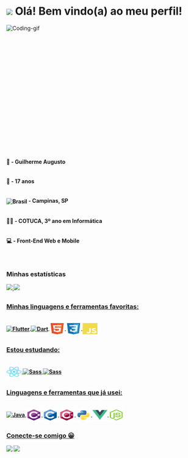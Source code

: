 #  <img src="https://media.giphy.com/media/hvRJCLFzcasrR4ia7z/giphy.gif" width="25px"> Olá! Bem vindo(a) ao meu perfil!


<div style="display: inline_block">
  <img align="left" alt="Coding-gif" src="https://i.pinimg.com/originals/8b/35/fe/8b35fef55fba1a201c9c7a11d3ec3d64.gif" height="350" width="550"><br>
  <div>
    <b>🔷 - Guilherme Augusto <br><br><br>
    📅 - 17 anos <br><br><br>
    <img align="center" alt="Brasil" height="20" width="20" src="https://cdn-icons-png.flaticon.com/512/202/202851.png"> - Campinas, SP <br><br><br>
    👨‍🎓 - COTUCA, 3º ano em Informática <br><br><br>
    💻 - Front-End Web e Mobile <br><br><br>
  </div>
</div>

##

### Minhas estatísticas
<div>
  <a href="https://github.com/GuilhermeAugustoFT">
  <img height="180em" src="https://github-readme-stats.vercel.app/api?username=GuilhermeAugustoFT&show_icons=true&theme=midnight-purple&include_all_commits=true&count_private=true"/>
  <img height="180em" src="https://github-readme-stats.vercel.app/api/top-langs/?username=GuilhermeAugustoFT&layout=compact&langs_count=7&theme=midnight-purple"/>
</div>
  
##
  
### Minhas linguagens e ferramentas favoritas: 
   <div style="display: inline_block"><br>
      <img align="center" alt="Flutter" height="30" width="40" src="https://cdn.jsdelivr.net/gh/devicons/devicon/icons/flutter/flutter-original.svg">
      <img align="center" alt="Dart" height="30" width="40" src="https://cdn.jsdelivr.net/gh/devicons/devicon/icons/dart/dart-original.svg">
      <img align="center" alt="HTML" height="30" width="40" src="https://raw.githubusercontent.com/devicons/devicon/master/icons/html5/html5-original.svg">
      <img align="center" alt="CSS" height="30" width="40" src="https://raw.githubusercontent.com/devicons/devicon/master/icons/css3/css3-original.svg">
      <img align="center" alt="Js" height="30" width="40" src="https://raw.githubusercontent.com/devicons/devicon/master/icons/javascript/javascript-plain.svg">
   </div>
  
##
  
### Estou estudando: 
  <div style="display: inline_block"><br>
     <img align="center" alt="React" height="30" width="40" src="https://raw.githubusercontent.com/devicons/devicon/master/icons/react/react-original.svg">
     <img align="center" alt="Sass" height="30" width="40" src="https://cdn.jsdelivr.net/gh/devicons/devicon/icons/sass/sass-original.svg" />
     <img align="center" alt="Sass" height="30" width="40" src="https://cdn.jsdelivr.net/gh/devicons/devicon/icons/typescript/typescript-original.svg" />
  </div>
  
##
  
### Linguagens e ferramentas que já usei: 
  <div style="display: inline_block"><br>
    <img align="center" alt="Java" height="30" width="40" src="https://cdn.jsdelivr.net/gh/devicons/devicon/icons/java/java-original-wordmark.svg">
    <img align="center" alt="Csharp" height="30" width="40" src="https://raw.githubusercontent.com/devicons/devicon/master/icons/csharp/csharp-original.svg">
    <img align="center" alt="C" height="30" width="40" src="https://raw.githubusercontent.com/devicons/devicon/master/icons/c/c-original.svg">
    <img align="center" alt="C++" height="30" width="40" src="https://raw.githubusercontent.com/devicons/devicon/master/icons/cplusplus/cplusplus-original.svg">
    <img align="center" alt="Python" height="30" width="40" src="https://raw.githubusercontent.com/devicons/devicon/master/icons/python/python-original.svg">
    <img align="center" alt="Vue" height="30" width="40" src="https://raw.githubusercontent.com/devicons/devicon/master/icons/vuejs/vuejs-original.svg">
    <img align="center" alt="Node" height="30" width="40" src="https://raw.githubusercontent.com/devicons/devicon/master/icons/nodejs/nodejs-original.svg">   
  </div>

## 
  
### Conecte-se comigo 😀
  <div> 
    <a href = "mailto:guilherme.augusto23@hotmail.com"><img src="https://img.shields.io/badge/-Gmail-%23333?style=for-the-badge&logo=gmail&logoColor=white" target="_blank"></a>
    <a href="https://www.linkedin.com/in/guilherme-augusto-42b941200/" target="_blank"><img src="https://img.shields.io/badge/-LinkedIn-%230077B5?style=for-the-badge&logo=linkedin&logoColor=white" target="_blank"></a> 
  </div>
